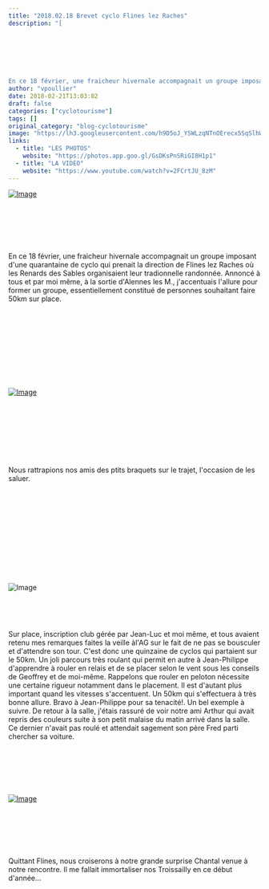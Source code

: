 ```yaml
---
title: "2018.02.18 Brevet cyclo Flines lez Raches"
description: "[

 

 

 

En ce 18 février, une fraicheur hivernale accompagnait un groupe imposant d'une quarantaine de cyclo qui prenait la direction de Flines lez Raches où les Renards des Sables organisaient leur tradionnelle randonnée. Annoncé à tous et par moi même, à la sortie d'Alennes les M., j'accentuais l'allure pour former un groupe, essentiellement constitué de personnes souhaitant faire 50km sur place."
author: "vpoullier"
date: 2018-02-21T13:03:02
draft: false
categories: ["cyclotourisme"]
tags: []
original_category: "blog-cyclotourisme"
image: "https://lh3.googleusercontent.com/h9D5oJ_YSWLzqNTnOErecx5SqSlhWXehyGnV-pApimL7d3BzkSMTCNqiKm8tVL6bytUxy5ekfRuVnfh32BM7k7j1EXKY3GRD0QmySLcLicWt1HKR2NFBiVgzAkxfAzlQyFG0r4aS9db235w2Oc0rUAsw5o1rrFOt-JP_Mcb2sDJJaZD7pLErMY_ITjUwY4-O21IAsiJEfs4ChtNvooQ_xYLmAnB9Q4M1-xX3PfbCRqYKHFLKzk4nbHqP4sRP77p4-QJG_ulq8qkeyDp_Zm-ocLB3Dh2PW4XTIL6PYTkvWvOKb3cgo3E251C0jTbu_wNrapitUR8FXo-RLYXxnJZaoedQgn1C9GI5CwnTAgv9uA5TEg7lQZpqbdlxFkpd5vUpyKERpsSV6D8suBOimfe9BjT-TgKFqpN_2yOsUSnnGmjncYNmmdEYBKDZ_cTvqNGFkzG-LdKLYp0ET_-JHQZJbBRXYaCtchDT7u8_dAWwMSMAOm3rDHPFXZXk7BGeRYps5nSNTCTWlUGtE1lQH9BKQA-sJAO_zdrtAkyxWuE5QgKxqRhDzk-e5LpR5iNAiOVzWGVel0-xD5sz_CBPxc4VgR27zshxppsgZLw8fzenve_sD1zX7SLEuEVvhLfgI54oYgiWBGxzzCMzjtoIMtEV_LdAIa0uPl9oSg=w1224-h688-no"
links:
  - title: "LES PHOTOS"
    website: "https://photos.app.goo.gl/GsDKsPnSRiGI8H1p1"
  - title: "LA VIDEO"
    website: "https://www.youtube.com/watch?v=2FCrtJU_8zM"
---
```


[![Image](https://lh3.googleusercontent.com/QsginI7SHfiXhQ2mjw1j6kfC-VJP_OGI0RUpfgt3NP-6yk1jr-bQ-bmbDbPKJ3WRHfAdAoprgoQHiTKGu89CQhgI7YlKumh9oDVb6SMsgsnyuCKQEfcZVappTG-VHGISZDGdAkhgVm0ZWB_NTpgAKpA_t7ARFSc8HVm5T2KMVr-1e325AMjqH4VZP7nfMDEVxS__2_vrrnDqUx-vbCG5dQhykPyUicH_bmy1cw-Xeo1Mdqb6NwIs_03iipYct_eI04fKa8hsqIzMEZJKePXB47xi1KzrklKvFmZ_q2cb0xfazLt0ERYSjV0cq_ST9xM4Uo_EDQRl64Q_sSVj6DKBMZte_qGeNe9AepL0-IfwiV2bPANjhin6XnN1ypz9uSZ7eXcURUls_925tfE84fWCdF5GpGfbPzyqae7H6_jrqRD4tkaLIKchWflA6dXaa0qaJXHZ4BG4sWis6xVi48QK4FmACXCpL9hcItm42_eQok8iqsqbnad7Pry79B723V4imlM6gcvuP_OutrfuFqKxpG_yl8VVNBuyJSr9pTiIxyX3b80Kyu0gJmpcGpcZu6rWIo-Nn6gaaYRDfQSQfQbAL_c4wZRvA3Ak-V-UTh8y=w1456-h819-no)](https://lh3.googleusercontent.com/QsginI7SHfiXhQ2mjw1j6kfC-VJP_OGI0RUpfgt3NP-6yk1jr-bQ-bmbDbPKJ3WRHfAdAoprgoQHiTKGu89CQhgI7YlKumh9oDVb6SMsgsnyuCKQEfcZVappTG-VHGISZDGdAkhgVm0ZWB_NTpgAKpA_t7ARFSc8HVm5T2KMVr-1e325AMjqH4VZP7nfMDEVxS__2_vrrnDqUx-vbCG5dQhykPyUicH_bmy1cw-Xeo1Mdqb6NwIs_03iipYct_eI04fKa8hsqIzMEZJKePXB47xi1KzrklKvFmZ_q2cb0xfazLt0ERYSjV0cq_ST9xM4Uo_EDQRl64Q_sSVj6DKBMZte_qGeNe9AepL0-IfwiV2bPANjhin6XnN1ypz9uSZ7eXcURUls_925tfE84fWCdF5GpGfbPzyqae7H6_jrqRD4tkaLIKchWflA6dXaa0qaJXHZ4BG4sWis6xVi48QK4FmACXCpL9hcItm42_eQok8iqsqbnad7Pry79B723V4imlM6gcvuP_OutrfuFqKxpG_yl8VVNBuyJSr9pTiIxyX3b80Kyu0gJmpcGpcZu6rWIo-Nn6gaaYRDfQSQfQbAL_c4wZRvA3Ak-V-UTh8y=w1456-h819-no)

&nbsp;

&nbsp;

&nbsp;

En ce 18 février, une fraicheur hivernale accompagnait un groupe imposant d'une quarantaine de cyclo qui prenait la direction de Flines lez Raches où les Renards des Sables organisaient leur tradionnelle randonnée. Annoncé à tous et par moi même, à la sortie d'Alennes les M., j'accentuais l'allure pour former un groupe, essentiellement constitué de personnes souhaitant faire 50km sur place.

<!--more-->

&nbsp;

&nbsp;

&nbsp;

&nbsp;

&nbsp;

[![Image](https://lh3.googleusercontent.com/s9jMqmxQMKdu7mGdPXk1xNECPloH_a2pZi3fO3ZoD5k8jHZ6WbEHTaiOjJW3yqYMU1PZ_nmMN5sp1z8fIneD6h71C-Z95mB5s6fb6M07ytwNR1z1oNgiijQ5RAoLUH48WYVxd6pZHbuL1fZoLV5NG6KtGVisgGxUUgcXAz8z33Y3Dm3GedLo7T6aYIIteI59KNF807bRPTNZFhF5gfdGO6yMfaFRRx9AQ5S-3TqyOmulEDVR4SZzGp0wdXJUDP2I-GrdrQ1AvPXEAkBvdWm0XnL2xM47frTknjp7Yq4xz6EnCdXaj6-7myTQY5IIZmiUzvdtva6YtneeFI3Ps8h9mbR66S6vi4Tb-tc7oL6rLtqnTrhbe7s8FHYc-hjSNA9AHxF6W2N7fLW96-4KH81J8nY_aM6uuLfGemJWUSrFRgXKhJ8Ie2AInBeKYRQ9dbpG8drx7WIpqbFdATTYgxFRCT3aTBAkycQpQ2lEinD5IuVqUkqo7mrdi61CUjbxJ7xup0vsm_F_HmHgqYgQdCwbgRRvqtnbHlShCICUaBe0VtOCY3muoHOJHRfivSmn9d9NPGzunJJxtY_uqZlRaafZA-7_tufvO5T4h5-3IIQP=w718-h404-no)](https://lh3.googleusercontent.com/s9jMqmxQMKdu7mGdPXk1xNECPloH_a2pZi3fO3ZoD5k8jHZ6WbEHTaiOjJW3yqYMU1PZ_nmMN5sp1z8fIneD6h71C-Z95mB5s6fb6M07ytwNR1z1oNgiijQ5RAoLUH48WYVxd6pZHbuL1fZoLV5NG6KtGVisgGxUUgcXAz8z33Y3Dm3GedLo7T6aYIIteI59KNF807bRPTNZFhF5gfdGO6yMfaFRRx9AQ5S-3TqyOmulEDVR4SZzGp0wdXJUDP2I-GrdrQ1AvPXEAkBvdWm0XnL2xM47frTknjp7Yq4xz6EnCdXaj6-7myTQY5IIZmiUzvdtva6YtneeFI3Ps8h9mbR66S6vi4Tb-tc7oL6rLtqnTrhbe7s8FHYc-hjSNA9AHxF6W2N7fLW96-4KH81J8nY_aM6uuLfGemJWUSrFRgXKhJ8Ie2AInBeKYRQ9dbpG8drx7WIpqbFdATTYgxFRCT3aTBAkycQpQ2lEinD5IuVqUkqo7mrdi61CUjbxJ7xup0vsm_F_HmHgqYgQdCwbgRRvqtnbHlShCICUaBe0VtOCY3muoHOJHRfivSmn9d9NPGzunJJxtY_uqZlRaafZA-7_tufvO5T4h5-3IIQP=w718-h404-no)

&nbsp;

&nbsp;

&nbsp;

&nbsp;

Nous rattrapions nos amis des ptits braquets sur le trajet, l'occasion de les saluer.

&nbsp;

&nbsp;

&nbsp;

&nbsp;

&nbsp;

&nbsp;

![Image](https://lh3.googleusercontent.com/7q1vcXxmrjuxg5WIP-Rbv9mJfdBsn4ORfYbAETL32IxdBUOCT0oP3tPw_fvMNuscnprY9wN-LZkDxVodFL9kdZwv-VTog_xPZo7FpF41TSAI4EZuzojJmDoCUSj36sVdkFIhxZ2UhK17Vj_cYMc18YjdVxpNfYzvcuEAIQMYGS52pg4hbig91qLFJgUrDTd5ZuDLZYYOq0uPdu762XwzUUaZL7cRRj-l7CwkKMM7K0EvGCzRcBj2zpFf5P1vtvhj2CCrcVs_70SHwLP83g2QMLN4vu7wr3xSnJYJi4Pc9LKx6Y0kEUvf1yQYIxjN3sJ1weKvVlPLGnP1NIpcdO5-RdFp9L1r6vTpfOlgG88wRV5U4rceiQ_qzqsZ1VaKShG_tNCUEeefm8A2BIfVU3zCtdEbaqKPSBmHG02Pkc64EBHUv_6MYT8r-IxQ6EPoJGOIYDTbAUZveZ5fBR6NOPBiHuJrIDWhagy7Avg_3t3N2XC_SOtURCsInqtkaYZsAdwqbDOiwaEffxm268MXNuBwS2x3ELXV6MciFBRQeNSrWhjO06yY9ff2bN1bQ0QXaSTm-fgvFzYnrhuoIyoW3qLhcUaMdaNppcjYtqWu3sdF=w1456-h819-no)

&nbsp;

&nbsp;

Sur place, inscription club gérée par Jean-Luc et moi même, et tous avaient retenu mes remarques faites la veille àl'AG sur le fait de ne pas se bousculer et d'attendre son tour.&nbsp;C'est donc une quinzaine de cyclos qui partaient sur le 50km. Un joli parcours très roulant qui permit en autre à Jean-Philippe d'apprendre à rouler en relais et de se placer selon le vent sous les conseils de Geoffrey et de moi-même. Rappelons que rouler en peloton nécessite une certaine rigueur notamment dans le placement. Il est d'autant plus important quand les vitesses s'accentuent. Un 50km qui s'effectuera à très bonne allure. Bravo à Jean-Philippe pour sa tenacité!. Un bel exemple à suivre. De retour à la salle, j'étais rassuré de voir notre ami Arthur qui avait repris des couleurs suite à son petit malaise du matin arrivé dans la salle. Ce dernier n'avait pas roulé et attendait sagement son père Fred parti chercher sa voiture.&nbsp;

&nbsp;

&nbsp;

&nbsp;

[![Image](https://lh3.googleusercontent.com/gvlhLK7G4zSE048s9BidJesTBBQKbEJEkzrUdCmUFczNDDVQ9HHNprEEvKrfmBZiqiGgPXv2Vp_YswgSGHAaf3S81roiginM2-W1TfxkPgrYdG4Ba0qbT9itnjQmROp4VJagkVeu1dEs9akvG1aCsUZOgQNp4tIkt-KrDdlEefz9rN47nSzS7bBoEhsTr1a0KJt_fA2dTawC3i5fc5wz_nwZc4kbPEenhDCIF_Js9oDDo-gO8p55wYLvnjgB7oaTE5TjuxISf_msv6-_WxNC_wTc4xhJb1bqt8qd7fHvUrcapPxSdfB7ZUvK0mgiLTuxT7oXRI4zpMxUos1em0b6BAKOLSf3kMg5Vb9KfBy2b12GiFC2ew43qJ_QRIXcEotc0V0Qjkjli_Ow5dUmgZQf08w2Das1HAR3X0XFbE-IK6wIcAozbdiWGN_uRduffut3i0Qf50K8zz__BHzLjiJr-IeZJLReoMFHSu8XHlTGLx_308kqObhVwybZTcJ4NV7DJQailrl2k_vfg3PpYVl2egrmTRVVzVmULy8c6MBT2N4Ti1LUh3Hdkm6TXJk5UYXVdafFPS3ohEEsPV6cWspXh-5ngXXWbxA9vzAqYxpd=w1456-h819-no)](https://lh3.googleusercontent.com/gvlhLK7G4zSE048s9BidJesTBBQKbEJEkzrUdCmUFczNDDVQ9HHNprEEvKrfmBZiqiGgPXv2Vp_YswgSGHAaf3S81roiginM2-W1TfxkPgrYdG4Ba0qbT9itnjQmROp4VJagkVeu1dEs9akvG1aCsUZOgQNp4tIkt-KrDdlEefz9rN47nSzS7bBoEhsTr1a0KJt_fA2dTawC3i5fc5wz_nwZc4kbPEenhDCIF_Js9oDDo-gO8p55wYLvnjgB7oaTE5TjuxISf_msv6-_WxNC_wTc4xhJb1bqt8qd7fHvUrcapPxSdfB7ZUvK0mgiLTuxT7oXRI4zpMxUos1em0b6BAKOLSf3kMg5Vb9KfBy2b12GiFC2ew43qJ_QRIXcEotc0V0Qjkjli_Ow5dUmgZQf08w2Das1HAR3X0XFbE-IK6wIcAozbdiWGN_uRduffut3i0Qf50K8zz__BHzLjiJr-IeZJLReoMFHSu8XHlTGLx_308kqObhVwybZTcJ4NV7DJQailrl2k_vfg3PpYVl2egrmTRVVzVmULy8c6MBT2N4Ti1LUh3Hdkm6TXJk5UYXVdafFPS3ohEEsPV6cWspXh-5ngXXWbxA9vzAqYxpd=w1456-h819-no)

&nbsp;

&nbsp;

&nbsp;

Quittant Flines, nous croiserons à notre grande surprise Chantal venue à notre rencontre. Il me fallait immortaliser nos Troissailly en ce début d'année...

&nbsp;

&nbsp;